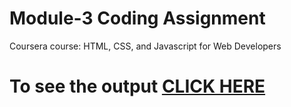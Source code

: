 

# Module-3 Coding Assignment

Coursera course: HTML, CSS, and Javascript for Web Developers

# To see the output [CLICK HERE](https://hrushi4.github.io/coursera_assignments/assignment/module-3/index.html)

